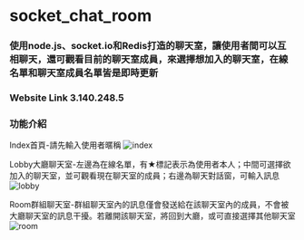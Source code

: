 # socket_chat_room

### 使用node.js、socket.io和Redis打造的聊天室，讓使用者間可以互相聊天，還可觀看目前的聊天室成員，來選擇想加入的聊天室，在線名單和聊天室成員名單皆是即時更新

### Website Link 3.140.248.5

### 功能介紹

Index首頁-請先輸入使用者暱稱
![index](https://user-images.githubusercontent.com/75560708/128887968-98d7e7c4-e5bc-482b-bcdb-afcec602f722.png)

Lobby大廳聊天室-左邊為在線名單，有★標記表示為使用者本人；中間可選擇欲加入的聊天室，並可觀看現在聊天室的成員；右邊為聊天對話窗，可輸入訊息
![lobby](https://user-images.githubusercontent.com/75560708/128889928-1db937eb-8efd-4ca1-8e87-527d6dd3d80c.png)

Room群組聊天室-群組聊天室內的訊息僅會發送給在該聊天室內的成員，不會被大廳聊天室的訊息干擾。若離開該聊天室，將回到大廳，或可直接選擇其他聊天室
![room](https://user-images.githubusercontent.com/75560708/128891066-c4fedf09-9cfb-44be-83a0-77a38007fbb4.png)
